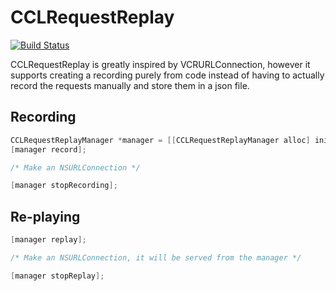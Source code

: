 # CCLRequestReplay

[![Build Status](https://travis-ci.org/cocodelabs/CCLRequestReplay.png?branch=master)](https://travis-ci.org/cocodelabs/CCLRequestReplay)

CCLRequestReplay is greatly inspired by VCRURLConnection, however it supports
creating a recording purely from code instead of having to actually record the
requests manually and store them in a json file.

## Recording

```objective-c
CCLRequestReplayManager *manager = [[CCLRequestReplayManager alloc] init];
[manager record];

/* Make an NSURLConnection */

[manager stopRecording];
```

## Re-playing

```objective-c
[manager replay];

/* Make an NSURLConnection, it will be served from the manager */

[manager stopReplay];
```

